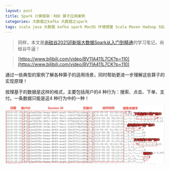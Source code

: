 ```yaml
---
layout: post
title: Spark 计算框架：RDD 算子应用案例
categories: 大数据之kafka 大数据之spark
tags: scala java 大数据 kafka spark MacOS 环境搭建 Scala Maven Hadoop SQL 算子 数据分析 groupBy filter distinct coalesce shuffle 数据倾斜 分区 分组 聚合 关系型数据库 行动算子 转换算子 尚硅谷 
---
```


>同样，本文是[尚硅谷2021迎新版大数据Spark从入门到精通](https://www.bilibili.com/video/BV11A411L7CK)的学习笔记。尚硅谷牛逼！

>[https://www.bilibili.com/video/BV11A411L7CK?p=110](https://www.bilibili.com/video/BV11A411L7CK?p=110)

通过一些典型的案例了解各种算子的适用场景，同时帮助更进一步理解这些算子的实现原理！

按理基于的数据是这样的格式，主要包括用户的4 种行为：搜索、点击、下单、支付。一条数据只能是这4 种行为中的一种！

![](../media/image/2020-11-25-7/01.png)

## 